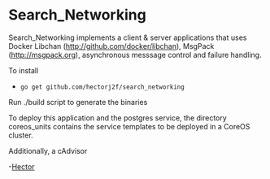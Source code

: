 
# Search_Networking

Search_Networking implements a client & server applications that uses Docker Libchan (http://github.com/docker/libchan), MsgPack (http://msgpack.org), asynchronous messsage control and failure handling.

To install
* ```go get github.com/hectorj2f/search_networking```

Run ./build script to generate the binaries

To deploy this application and the postgres service, the directory coreos_units
contains the service templates to be deployed in a CoreOS cluster.

Additionally, a cAdvisor

-[Hector](https://github.com/hectorj2f)
